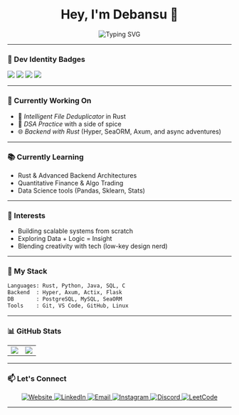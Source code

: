 <h1 align="center">Hey, I'm Debansu 👋</h1>

<p align="center">
  <img src="https://readme-typing-svg.herokuapp.com?font=Fira+Code&size=22&pause=1000&center=true&vCenter=true&width=435&lines=💻+Rustacean+In+Training;📊+Data+Science+%40+IIT+Madras;⚙️+Backend+Dev+%40+Silicon+Institute;🔁+Algo-Trading+Enthusiast;❤️+Engineering+%2B+Creativity" alt="Typing SVG" />
</p>

---

### 🧢 Dev Identity Badges

<p align="left">
  <img src="https://img.shields.io/badge/Rustacean-%23dea584?style=for-the-badge&logo=rust&logoColor=black" />
  <img src="https://img.shields.io/badge/Backend-Rust%20%26%20Python-%23121011?style=for-the-badge&logo=code&logoColor=white" />
  <img src="https://img.shields.io/badge/Quant%20Enthusiast-%2300FFAB?style=for-the-badge&logo=chartbar&logoColor=black" />
  <img src="https://img.shields.io/badge/IIT%20Madras-DS%20Program-%23E6002D?style=for-the-badge&logo=graduation-cap&logoColor=white" />
</p>

---

### 🚀 Currently Working On

- 🧠 *Intelligent File Deduplicator* in Rust  
- 🧮 *DSA Practice* with a side of spice  
- 🌐 *Backend with Rust* (Hyper, SeaORM, Axum, and async adventures)

---

### 📚 Currently Learning

- Rust & Advanced Backend Architectures
- Quantitative Finance & Algo Trading
- Data Science tools (Pandas, Sklearn, Stats)

---

### 🧠 Interests

- Building scalable systems from scratch
- Exploring Data + Logic = Insight
- Blending creativity with tech (low-key design nerd)

---

### 💼 My Stack

```bash
Languages: Rust, Python, Java, SQL, C
Backend  : Hyper, Axum, Actix, Flask
DB       : PostgreSQL, MySQL, SeaORM
Tools    : Git, VS Code, GitHub, Linux
```

---

### 📊 GitHub Stats

<div align="center">
  <table>
    <tr>
      <td>
        <img src="https://github-readme-stats.vercel.app/api?username=DEBANSU244688&show_icons=true&theme=radical" />
      </td>
      <td>
        <img src="https://github-readme-stats.vercel.app/api/top-langs/?username=DEBANSU244688&layout=compact&theme=radical" />
      </td>
    </tr>
  </table>
</div>

---

### 📫 Let's Connect

<p align="center">
  <!-- Website -->
  <a href="https://sites.google.com/view/debansu-debadutta-das/home" target="_blank">
    <img src="https://img.shields.io/badge/DEBANSU.ME-6c63ff?style=for-the-badge&logo=google-chrome&logoColor=white" alt="Website" />
  </a>

  <!-- LinkedIn -->
  <a href="https://www.linkedin.com/in/debansu-debadutta-das-37a78a335" target="_blank">
    <img src="https://img.shields.io/badge/LinkedIn-0077B5?style=for-the-badge&logo=linkedin&logoColor=white" alt="LinkedIn" />
  </a>

  <!-- Email -->
  <a href="mailto:debansudebaduttadas@gmail.com" target="_blank">
    <img src="https://img.shields.io/badge/Email-D14836?style=for-the-badge&logo=gmail&logoColor=white" alt="Email" />
  </a>

  <!-- Instagram -->
  <a href="https://www.instagram.com/xdaaasx/?hl=en" target="_blank">
    <img src="https://img.shields.io/badge/Instagram-E4405F?style=for-the-badge&logo=instagram&logoColor=white" alt="Instagram" />
  </a>

  <!-- Discord -->
  <a href="https://discord.com/users/734659263523323987" target="_blank">
    <img src="https://img.shields.io/badge/Discord-5865F2?style=for-the-badge&logo=discord&logoColor=white" alt="Discord" />
  </a>

  <!-- LeetCode -->
  <a href="https://leetcode.com/u/Debansu_Debadutta_Das/" target="_blank">
    <img src="https://img.shields.io/badge/LeetCode-FFA116?style=for-the-badge&logo=leetcode&logoColor=black" alt="LeetCode" />
  </a>
</p>

---
